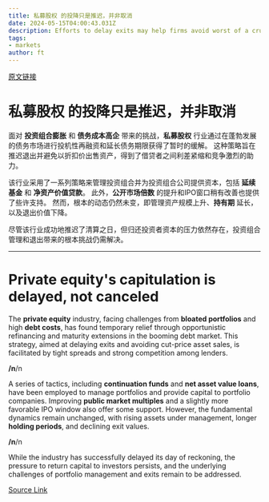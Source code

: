 ```yaml
---
title: 私募股权 的投降只是推迟，并非取消
date: 2024-05-15T04:00:43.031Z
description: Efforts to delay exits may help firms avoid worst of a crunch, but the day of reckoning still beckons
tags: 
- markets
author: ft
---
```


[原文链接](https://ft.com/content/6b8d8b4f-b023-45a2-b202-7efba6470d04)

# **私募股权** 的投降只是推迟，并非取消

面对 **投资组合膨胀** 和 **债务成本高企** 带来的挑战，**私募股权** 行业通过在蓬勃发展的债务市场进行投机性再融资和延长债务期限获得了暂时的缓解。 这种策略旨在推迟退出并避免以折扣价出售资产，得到了借贷者之间利差紧缩和竞争激烈的助力。 

该行业采用了一系列策略来管理投资组合并为投资组合公司提供资本，包括 **延续基金** 和 **净资产价值贷款**。 此外，**公开市场倍数** 的提升和IPO窗口稍有改善也提供了些许支持。 然而，根本的动态仍然未变，即管理资产规模上升、**持有期** 延长，以及退出价值下降。 

尽管该行业成功地推迟了清算之日，但归还投资者资本的压力依然存在，投资组合管理和退出带来的根本挑战仍需解决。

---

# Private equity's capitulation is delayed, not canceled

The **private equity** industry, facing challenges from **bloated portfolios** and high **debt costs**, has found temporary relief through opportunistic refinancing and maturity extensions in the booming debt market. This strategy, aimed at delaying exits and avoiding cut-price asset sales, is facilitated by tight spreads and strong competition among lenders. 

**/n**/n

A series of tactics, including **continuation funds** and **net asset value loans**, have been employed to manage portfolios and provide capital to portfolio companies. Improving **public market multiples** and a slightly more favorable IPO window also offer some support. However, the fundamental dynamics remain unchanged, with rising assets under management, longer **holding periods**, and declining exit values. 

**/n**/n

While the industry has successfully delayed its day of reckoning, the pressure to return capital to investors persists, and the underlying challenges of portfolio management and exits remain to be addressed.

[Source Link](https://ft.com/content/6b8d8b4f-b023-45a2-b202-7efba6470d04)

